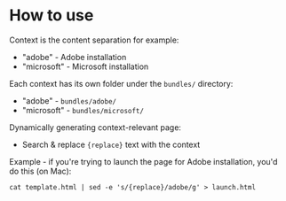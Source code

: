 # How to use

Context is the content separation for example:
 * "adobe" - Adobe installation
 * "microsoft" - Microsoft installation

Each context has its own folder under the `bundles/` directory:
 * "adobe" - `bundles/adobe/`
 * "microsoft" - `bundles/microsoft/`

Dynamically generating context-relevant page:
 * Search & replace `{replace}` text with the context 

Example - if you're trying to launch the page for Adobe installation, you'd do this (on Mac):

    cat template.html | sed -e 's/{replace}/adobe/g' > launch.html
